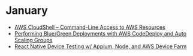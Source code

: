 # January

* [AWS CloudShell – Command-Line Access to AWS Resources](https://aws.amazon.com/blogs/aws/aws-cloudshell-command-line-access-to-aws-resources/)
* [Performing Blue/Green Deployments with AWS CodeDeploy and Auto Scaling Groups](https://aws.amazon.com/blogs/devops/performing-bluegreen-deployments-with-aws-codedeploy-and-auto-scaling-groups/)
* [React Native Device Testing w/ Appium, Node, and AWS Device Farm](https://medium.com/jetclosing-engineering/react-native-device-testing-w-appium-node-and-aws-device-farm-295081129790)